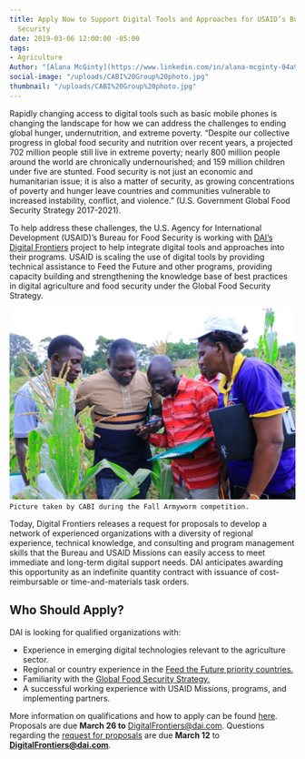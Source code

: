 ```yaml
---
title: Apply Now to Support Digital Tools and Approaches for USAID’s Bureau for Food
  Security
date: 2019-03-06 12:00:00 -05:00
tags:
- Agriculture
Author: "[Alana McGinty](https://www.linkedin.com/in/alana-mcginty-04a91657/)"
social-image: "/uploads/CABI%20Group%20photo.jpg"
thumbnail: "/uploads/CABI%20Group%20photo.jpg"
---
```


Rapidly changing access to digital tools such as basic mobile phones is changing the landscape for how we can address the challenges to ending global hunger, undernutrition, and extreme poverty. “Despite our collective progress in global food security and nutrition over recent years, a projected 702 million people still live in extreme poverty; nearly 800 million people around the world are chronically undernourished; and 159 million children under five are stunted. Food security is not just an economic and humanitarian issue; it is also a matter of security, as growing concentrations of poverty and hunger leave countries and communities vulnerable to increased instability, conflict, and violence.” (U.S. Government Global Food Security Strategy 2017-2021).

<!--more-->

To help address these challenges, the U.S. Agency for International Development (USAID)’s Bureau for Food Security is working with [DAI’s Digital Frontiers](https://www.dai.com/our-work/projects/worldwide-digital-frontiers-df) project to help integrate digital tools and approaches into their programs. USAID is scaling the use of digital tools by providing technical assistance to Feed the Future and other programs, providing capacity building and strengthening the knowledge base of best practices in digital agriculture and food security under the Global Food Security Strategy.

![CABI Group photo.jpg](/uploads/CABI%20Group%20photo.jpg)
`Picture taken by CABI during the Fall Armyworm competition.`

Today, Digital Frontiers releases a request for proposals to develop a network of experienced organizations with a diversity of regional experience, technical knowledge, and consulting and program management skills that the Bureau and USAID Missions can easily access to meet immediate and long-term digital support needs. DAI anticipates awarding this opportunity as an indefinite quantity contract with issuance of cost-reimbursable or time-and-materials task orders.

## Who Should Apply?

DAI is looking for qualified organizations with:

* Experience in emerging digital technologies relevant to the agriculture sector.
* Regional or country experience in the [Feed the Future priority countries.](https://www.usaid.gov/what-we-do/agriculture-and-food-security/increasing-food-security-through-feed-future)
* Familiarity with the [Global Food Security Strategy.](https://www.usaid.gov/what-we-do/agriculture-and-food-security/us-government-global-food-security-strategy)
* A successful working experience with USAID Missions, programs, and implementing partners.

More information on qualifications and how to apply can be found [here](https://drive.google.com/file/d/1Atd0tcejz_ZTd4Y-HxAIeX51fGM9BLiB/view?usp=sharing). Proposals are due **March 26 to** DigitalFrontiers@dai.com. Questions regarding the [request for proposals](https://drive.google.com/file/d/1Atd0tcejz_ZTd4Y-HxAIeX51fGM9BLiB/view?usp=sharing) are due **March 12** to **DigitalFrontiers@dai.com**.